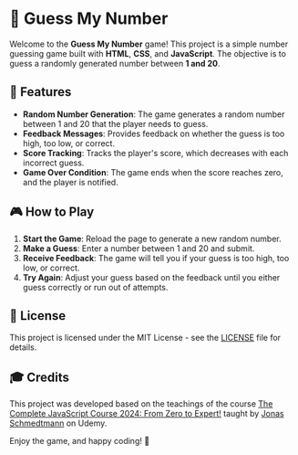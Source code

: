 # 🎲 Guess My Number

Welcome to the **Guess My Number** game! This project is a simple number guessing game built with **HTML**, **CSS**, and **JavaScript**. The objective is to guess a randomly generated number between **1 and 20**.

## 🚀 Features

- **Random Number Generation**: The game generates a random number between 1 and 20 that the player needs to guess.
- **Feedback Messages**: Provides feedback on whether the guess is too high, too low, or correct.
- **Score Tracking**: Tracks the player's score, which decreases with each incorrect guess.
- **Game Over Condition**: The game ends when the score reaches zero, and the player is notified.

## 🎮 How to Play

1. **Start the Game**: Reload the page to generate a new random number.
2. **Make a Guess**: Enter a number between 1 and 20 and submit.
3. **Receive Feedback**: The game will tell you if your guess is too high, too low, or correct.
4. **Try Again**: Adjust your guess based on the feedback until you either guess correctly or run out of attempts.

## 📄 License

This project is licensed under the MIT License - see the [LICENSE](LICENSE) file for details.

## 🎓 Credits

This project was developed based on the teachings of the course [The Complete JavaScript Course 2024: From Zero to Expert!](https://www.udemy.com/course/the-complete-javascript-course/?couponCode=OF83024E) taught by [Jonas Schmedtmann](https://github.com/jonasschmedtmann) on Udemy.

Enjoy the game, and happy coding! 🎉
